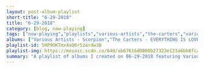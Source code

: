 ```yaml
---
layout: post-album-playlist
short-title: "6-29-2018"
title: "6-29-2018"
category: [blog, now-playing]
tags: ["now-playing","playlists","various-artists","the-carters","various-artists","dinosaur-jr.","j-mascis","various-artists","everclear","the-specials","the-reverend-horton-heat"]
albums: ["Various Artists - Scorpion","The Carters - EVERYTHING IS LOVE","Various Artists - The Now Now","Dinosaur Jr. - Farm","J Mascis - Tied to a Star","Various Artists - The Best of Depeche Mode, Volume 1","Everclear - The Vegas Years","The Specials - The Specials (Deluxe Version)","The Reverend Horton Heat - Smoke 'em if You Got 'em"]
playlist-id: 5HP9OKTmx4sQ6r5zardw3B
playlist-img: https://mosaic.scdn.co/640/ab67616d0000b27323e123a6bb8fca0d10ddd28cab67616d0000b2734d9f7b88e82db31d13ac6668ab67616d0000b273c9ef08879350a57e5f1d7ca2ab67616d0000b273f907de96b9a4fbc04accc0d5
summary: "A playlist of albums I created on 06-29-2018 featuring Various Artists, The Carters, Various Artists, Dinosaur Jr., J Mascis, Various Artists, Everclear, The Specials, and The Reverend Horton Heat"
---
```


